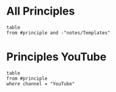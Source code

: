 

# All Principles
```dataview
table
from #principle and -"notes/Templates"
```


# Principles YouTube
```dataview
table
from #principle 
where channel = "YouTube"
```



















